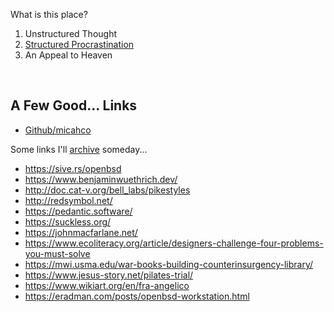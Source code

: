 What is this place?

1. Unstructured Thought
2. [Structured Procrastination](http://www.structuredprocrastination.com/)
3. An Appeal to Heaven

<br>

## A Few Good... Links

* [Github/micahco](https://github.com/micahco)

Some links I'll [archive](/archive.html) someday...

* <https://sive.rs/openbsd>
* <https://www.benjaminwuethrich.dev/>
* <http://doc.cat-v.org/bell_labs/pikestyles>
* <http://redsymbol.net/>
* <https://pedantic.software/>
* <https://suckless.org/>
* <https://johnmacfarlane.net/>
* <https://www.ecoliteracy.org/article/designers-challenge-four-problems-you-must-solve>
* <https://mwi.usma.edu/war-books-building-counterinsurgency-library/>
* <https://www.jesus-story.net/pilates-trial/>
* <https://www.wikiart.org/en/fra-angelico>
* <https://eradman.com/posts/openbsd-workstation.html>